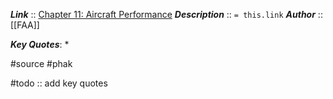 ***Link***      :: [Chapter 11: Aircraft Performance](https://www.faa.gov/sites/faa.gov/files/regulations_policies/handbooks_manuals/aviation/phak/13_phak_ch11.pdf)
***Description***      :: `= this.link`
***Author*** :: [[FAA]]

***Key Quotes***:
* 

#source #phak 

#todo :: add key quotes
